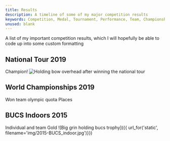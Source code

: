 ```yaml
---
title: Results
description: A timeline of some of my major competition results
keywords: Competition, Medal, Tournament, Performance, Team, Championships
unused: blank
---
```


A list of my important competition results, which I will hopefully be able to code up into some custom formatting

## National Tour 2019
Champion!
![Holding bow overhead after winning the national tour]()

## World Championships 2019
Won team olympic quota Places

## BUCS Indoors 2015
Individual and team Gold
![Big grin holding bucs trophy]({{ url_for('static', filename='img/2015-BUCS_indoor.jpg')}})

<!-- may make more sense to store this information as eg json or yaml, then build the results page with its own view function -->
